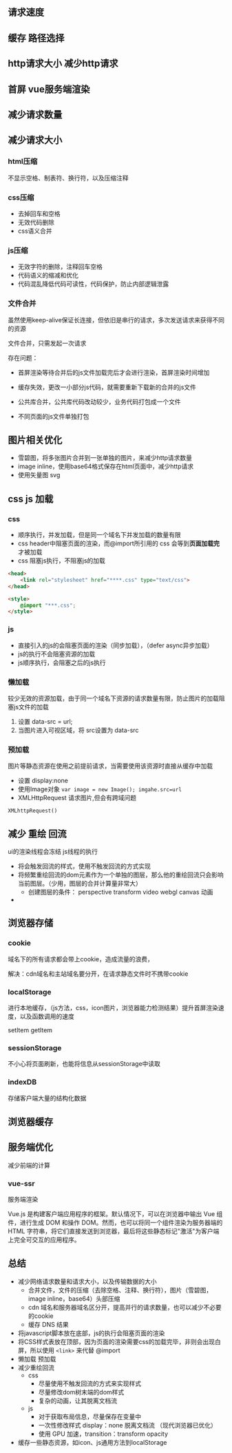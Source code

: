 ## 请求速度

## 缓存 路径选择

## http请求大小 减少http请求

## 首屏 vue服务端渲染


## 减少请求数量



## 减少请求大小
### html压缩
不显示空格、制表符、换行符，以及压缩注释

### css压缩
* 去掉回车和空格
* 无效代码删除
* css语义合并

### js压缩
* 无效字符的删除，注释回车空格
* 代码语义的缩减和优化 
* 代码混乱降低代码可读性，代码保护，防止内部逻辑泄露

### 文件合并
虽然使用keep-alive保证长连接，但依旧是串行的请求，多次发送请求来获得不同的资源

文件合并，只需发起一次请求

存在问题：
* 首屏渲染等待合并后的js文件加载完后才会进行渲染，首屏渲染时间增加
* 缓存失效，更改一小部分js代码，就需要重新下载新的合并的js文件

* 公共库合并，公共库代码改动较少，业务代码打包成一个文件
* 不同页面的js文件单独打包


## 图片相关优化
* 雪碧图，将多张图片合并到一张单独的图片，来减少http请求数量
* image inline，使用base64格式保存在html页面中，减少http请求
* 使用矢量图 svg

## css js 加载
### css
* 顺序执行，并发加载，但是同一个域名下并发加载的数量有限
* css header中阻塞页面的渲染，而@import所引用的 css 会等到**页面加载完**才被加载
* css 阻塞js执行，不阻塞js的加载
```html
<head>
    <link rel="stylesheet" href="****.css" type="text/css">
</head>

<style>
    @import "***.css";
</style>
```

### js
* 直接引入的js的会阻塞页面的渲染（同步加载），（defer async异步加载）
* js的执行不会阻塞资源的加载
* js顺序执行，会阻塞之后的js执行

### 懒加载 
较少无效的资源加载，由于同一个域名下资源的请求数量有限，防止图片的加载阻塞js文件的加载

1. 设置 data-src = url;
2. 当图片进入可视区域，将 src设置为 data-src

### 预加载
图片等静态资源在使用之前提前请求，当需要使用该资源时直接从缓存中加载

* 设置 display:none
* 使用Image对象 `var image = new Image(); imgahe.src=url`
* XMLHttpRequest 请求图片,但会有跨域问题
```
XMLhttpRequest()

```

## 减少 重绘 回流
ui的渲染线程会冻结 js线程的执行

* 将会触发回流的样式，使用不触发回流的方式实现
* 将频繁重绘回流的dom元素作为一个单独的图层，那么他的重绘回流只会影响当前图层。（少用，图层的合并计算量非常大）
    * 创建图层的条件： perspective transform video webgl canvas 动画 
* 

## 浏览器存储
### cookie
域名下的所有请求都会带上cookie，造成流量的浪费， 

解决：cdn域名和主站域名要分开，在请求静态文件时不携带cookie

### localStorage
进行本地缓存，（js方法，css，icon图片，浏览器能力检测结果）提升首屏渲染速度，以及函数调用的速度

setItem getItem

### sessionStorage
不小心将页面刷新，也能将信息从sessionStorage中读取

### indexDB
存储客户端大量的结构化数据

## 浏览器缓存


## 服务端优化
减少前端的计算

### vue-ssr
服务端渲染

Vue.js 是构建客户端应用程序的框架。默认情况下，可以在浏览器中输出 Vue 组件，进行生成 DOM 和操作 DOM。然而，也可以将同一个组件渲染为服务器端的 HTML 字符串，将它们直接发送到浏览器，最后将这些静态标记"激活"为客户端上完全可交互的应用程序。



## 总结
* 减少网络请求数量和请求大小，以及传输数据的大小
    * 合并文件，文件的压缩（去除空格、注释、换行符），图片（雪碧图，image inline，base64）头部压缩
    * cdn 域名和服务器域名区分开，提高并行的请求数量，也可以减少不必要的cookie
    * 缓存 DNS 结果
* 将javascript脚本放在底部，js的执行会阻塞页面的渲染
* 将CSS样式表放在顶部，因为页面的渲染需要css的加载完毕，非则会出现白屏，所以使用 `<link>` 来代替 @import
* 懒加载 预加载
* 减少重绘回流
    * css 
        * 尽量使用不触发回流的方式来实现样式
        * 尽量修改dom树末端的dom样式
        * 复杂的动画，让其脱离文档流
    * js
        * 对于获取布局信息，尽量保存在变量中
        * 一次性修改样式 display：none 脱离文档流 （现代浏览器已优化）
        * 使用 GPU 加速，transition：transform opacity
* 缓存一些静态资源，如icon、js通用方法到localStorage
